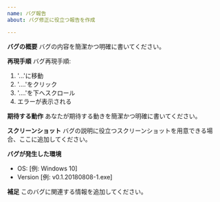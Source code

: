 ```yaml
---
name: バグ報告
about: バグ修正に役立つ報告を作成

---
```


**バグの概要**
バグの内容を簡潔かつ明確に書いてください。

**再現手順**
バグ再現手順:
1. '...'に移動
2. '....'をクリック
3. '....'を下へスクロール
4. エラーが表示される

**期待する動作**
あなたが期待する動きを簡潔かつ明確に書いてください。

**スクリーンショット**
バグの説明に役立つスクリーンショットを用意できる場合、ここに追加してください。

**バグが発生した環境**
 - OS: [例: Windows 10]
 - Version [例: v0.1.20180808-1.exe]

**補足**
このバグに関連する情報を追加してください。
